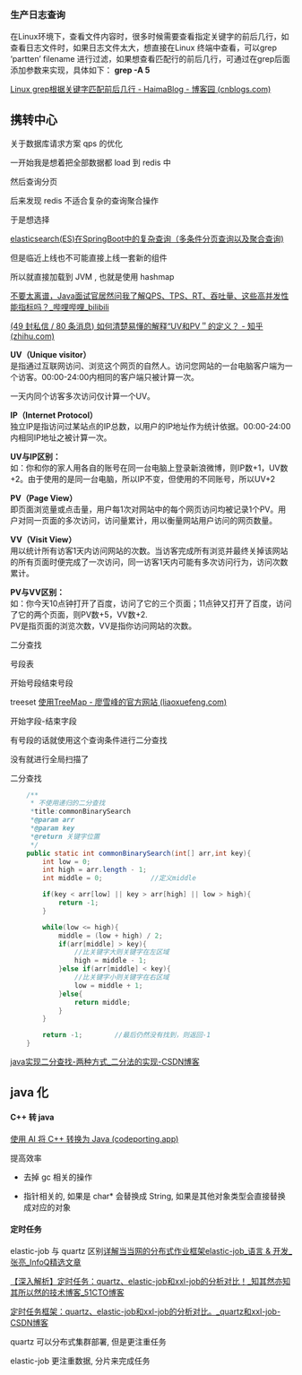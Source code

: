 ## 

### 生产日志查询

在Linux环境下，查看文件内容时，很多时候需要查看指定关键字的前后几行，如查看日志文件时，如果日志文件太大，想直接在Linux 终端中查看，可以grep ‘partten’ filename 进行过滤，如果想查看匹配行的前后几行，可通过在grep后面添加参数来实现，具体如下： **grep -A 5**

[Linux grep根据关键字匹配前后几行 - HaimaBlog - 博客园 (cnblogs.com)](https://www.cnblogs.com/haima/p/15161542.html#:~:text=%E5%9C%A8Linux%E7%8E%AF%E5%A2%83%E4%B8%8B%EF%BC%8C%E6%9F%A5%E7%9C%8B%E6%96%87%E4%BB%B6%E5%86%85%E5%AE%B9%E6%97%B6%EF%BC%8C%E5%BE%88%E5%A4%9A%E6%97%B6%E5%80%99%E9%9C%80%E8%A6%81%E6%9F%A5%E7%9C%8B%E6%8C%87%E5%AE%9A%E5%85%B3%E9%94%AE%E5%AD%97%E7%9A%84%E5%89%8D%E5%90%8E%E5%87%A0%E8%A1%8C%EF%BC%8C%E5%A6%82%E6%9F%A5%E7%9C%8B%E6%97%A5%E5%BF%97%E6%96%87%E4%BB%B6%E6%97%B6%EF%BC%8C%E5%A6%82%E6%9E%9C%E6%97%A5%E5%BF%97%E6%96%87%E4%BB%B6%E5%A4%AA%E5%A4%A7%EF%BC%8C%E6%83%B3%E7%9B%B4%E6%8E%A5%E5%9C%A8Linux%20%E7%BB%88%E7%AB%AF%E4%B8%AD%E6%9F%A5%E7%9C%8B%EF%BC%8C%E5%8F%AF%E4%BB%A5grep%20%E2%80%98partten%E2%80%99%20filename,%E8%BF%9B%E8%A1%8C%E8%BF%87%E6%BB%A4%EF%BC%8C%E5%A6%82%E6%9E%9C%E6%83%B3%E6%9F%A5%E7%9C%8B%E5%8C%B9%E9%85%8D%E8%A1%8C%E7%9A%84%E5%89%8D%E5%90%8E%E5%87%A0%E8%A1%8C%EF%BC%8C%E5%8F%AF%E9%80%9A%E8%BF%87%E5%9C%A8grep%E5%90%8E%E9%9D%A2%E6%B7%BB%E5%8A%A0%E5%8F%82%E6%95%B0%E6%9D%A5%E5%AE%9E%E7%8E%B0%EF%BC%8C%E5%85%B7%E4%BD%93%E5%A6%82%E4%B8%8B%EF%BC%9A%20grep%20-A%205)

## 携转中心

关于数据库请求方案 qps 的优化

一开始我是想着把全部数据都 load 到 redis 中

然后查询分页

后来发现 redis 不适合复杂的查询聚合操作

于是想选择 

[elasticsearch(ES)在SpringBoot中的复杂查询（多条件分页查询以及聚合查询)](https://blog.csdn.net/u012809308/article/details/106752955)

但是临近上线也不可能直接上线一套新的组件

所以就直接加载到 JVM , 也就是使用 hashmap

[不要太离谱，Java面试官居然问我了解QPS、TPS、RT、吞吐量、这些高并发性能指标吗？_哔哩哔哩_bilibili](https://www.bilibili.com/video/BV1Su4y1R7rV/?spm_id_from=..search-card.all.click&vd_source=eabc2c22ae7849c2c4f31815da49f209)

[(49 封私信 / 80 条消息) 如何清楚易懂的解释“UV和PV＂的定义？ - 知乎 (zhihu.com)](https://www.zhihu.com/question/20448467#:~:text=PV%E5%85%A8%E7%A7%B0Page%20View%EF%BC%8C%E4%B8%AD%E6%96%87%E7%BF%BB%E8%AF%91%E5%8D%B3%20%E9%A1%B5%E9%9D%A2%E6%B5%8F%E8%A7%88%20%E3%80%82,%E5%85%B6%E5%85%B7%E4%BD%93%E7%9A%84%E5%BA%A6%E9%87%8F%E6%96%B9%E6%B3%95%E6%98%AF%E4%BB%8E%E6%B5%8F%E8%A7%88%E5%99%A8%E5%8F%91%E5%87%BA%E4%B8%80%E4%B8%AA%E5%AF%B9%20%E7%BD%91%E7%BB%9C%E6%9C%8D%E5%8A%A1%E5%99%A8%20%E7%9A%84%E8%AF%B7%E6%B1%82%EF%BC%88Request%EF%BC%89%EF%BC%8C%E7%BD%91%E7%BB%9C%E6%9C%8D%E5%8A%A1%E5%99%A8%E6%8E%A5%E5%88%B0%E8%AF%A5%E8%AF%B7%E6%B1%82%E5%90%8E%EF%BC%8C%E4%BC%9A%E5%B0%86%E8%AF%B7%E6%B1%82%E5%AF%B9%E5%BA%94%E7%9A%84%E7%BD%91%E9%A1%B5%EF%BC%88Page%EF%BC%89%E5%8F%91%E9%80%81%E7%BB%99%E6%B5%8F%E8%A7%88%E5%99%A8%EF%BC%8C%E4%BB%8E%E8%80%8C%E4%BA%A7%E7%94%9F%E4%B8%80%E4%B8%AAPV%E3%80%82%20%E5%8F%AA%E8%A6%81%E6%98%AF%E8%AF%B7%E6%B1%82%E5%8F%91%E9%80%81%E7%BB%99%E4%BA%86%E6%B5%8F%E8%A7%88%E5%99%A8%EF%BC%8C%E6%97%A0%E8%AE%BA%E9%A1%B5%E9%9D%A2%E6%98%AF%E5%90%A6%E5%AE%8C%E5%85%A8%E6%89%93%E5%BC%80%EF%BC%88%E4%B8%8B%E8%BD%BD%E5%AE%8C%E6%88%90%EF%BC%89%EF%BC%8C%E9%83%BD%E8%AE%A1%E4%B8%BA1%E4%B8%AAPV%E3%80%82)

**UV（Unique visitor）**  
是指通过互联网访问、浏览这个网页的自然人。访问您网站的一台电脑客户端为一个访客。00:00-24:00内相同的客户端只被计算一次。

一天内同个访客多次访问仅计算一个UV。

**IP（Internet Protocol）**  
独立IP是指访问过某站点的IP总数，以用户的IP地址作为统计依据。00:00-24:00内相同IP地址之被计算一次。

**UV与IP区别：**  
如：你和你的家人用各自的账号在同一台电脑上登录新浪微博，则IP数+1，UV数+2。由于使用的是同一台电脑，所以IP不变，但使用的不同账号，所以UV+2

**PV（Page View）**  
即页面浏览量或点击量，用户每1次对网站中的每个网页访问均被记录1个PV。用户对同一页面的多次访问，访问量累计，用以衡量网站用户访问的网页数量。

**VV（Visit View）**  
用以统计所有访客1天内访问网站的次数。当访客完成所有浏览并最终关掉该网站的所有页面时便完成了一次访问，同一访客1天内可能有多次访问行为，访问次数累计。

**PV与VV区别：**  
如：你今天10点钟打开了百度，访问了它的三个页面；11点钟又打开了百度，访问了它的两个页面，则PV数+5，VV数+2.  
PV是指页面的浏览次数，VV是指你访问网站的次数。

二分查找

号段表

开始号段结束号段

treeset [使用TreeMap - 廖雪峰的官方网站 (liaoxuefeng.com)](https://www.liaoxuefeng.com/wiki/1252599548343744/1265117109276544) 

开始字段-结束字段

有号段的话就使用这个查询条件进行二分查找

没有就进行全局扫描了

二分查找

```java
    /**
     * 不使用递归的二分查找
     *title:commonBinarySearch
     *@param arr
     *@param key
     *@return 关键字位置
     */
    public static int commonBinarySearch(int[] arr,int key){
        int low = 0;
        int high = arr.length - 1;
        int middle = 0;            //定义middle

        if(key < arr[low] || key > arr[high] || low > high){
            return -1;                
        }

        while(low <= high){
            middle = (low + high) / 2;
            if(arr[middle] > key){
                //比关键字大则关键字在左区域
                high = middle - 1;
            }else if(arr[middle] < key){
                //比关键字小则关键字在右区域
                low = middle + 1;
            }else{
                return middle;
            }
        }

        return -1;        //最后仍然没有找到，则返回-1
    }
```

[java实现二分查找-两种方式_二分法的实现-CSDN博客](https://blog.csdn.net/maoyuanming0806/article/details/78176957)

## java 化

#### C++ 转 java

[使用 AI 将 C++ 转换为 Java (codeporting.app)](https://products.codeporting.app/zh/convert/ai/cpp-to-java#:~:text=%E4%BD%BF%E7%94%A8%20AI%20%E5%B0%86%20C%2B%2B%20%E8%BD%AC%E6%8D%A2%E4%B8%BA%20Java%20%E4%BB%8E%20C%2B%2B,C%2B%2B%20%E4%BB%A3%E7%A0%81%E8%BD%AC%E6%8D%A2%E4%B8%BA%E7%AD%89%E6%95%88%E7%9A%84%20Java%20%E4%BB%A3%E7%A0%81%EF%BC%8C%E4%BB%8E%E8%80%8C%E4%BF%83%E8%BF%9B%E4%BB%A3%E7%A0%81%E7%9A%84%E9%87%8D%E7%94%A8%E5%92%8C%E4%B8%8E%20Java%20%E7%8E%AF%E5%A2%83%E7%9A%84%E5%85%BC%E5%AE%B9%E6%80%A7%E3%80%82%20%E6%AD%A5%E9%AA%A4%E5%8C%85%E6%8B%AC%E8%A7%A3%E6%9E%90%E3%80%81AST%20%E8%BD%AC%E6%8D%A2%E3%80%81%E7%B1%BB%E5%9E%8B%E6%8E%A8%E6%96%AD%E3%80%81%E4%BB%A3%E7%A0%81%E7%94%9F%E6%88%90%E3%80%81%E5%A4%84%E7%90%86%E8%AF%AD%E8%A8%80%E5%B7%AE%E5%BC%82%E5%92%8C%E5%90%8E%E5%A4%84%E7%90%86)

提高效率

- 去掉 gc 相关的操作

- 指针相关的, 如果是 char* 会替换成 String, 如果是其他对象类型会直接替换成对应的对象

#### 定时任务

elastic-job 与 quartz 区别[详解当当网的分布式作业框架elastic-job_语言 & 开发_张亮_InfoQ精选文章](https://www.infoq.cn/article/dangdang-distributed-work-framework-elastic-job)

[【深入解析】定时任务：quartz、elastic-job和xxl-job的分析对比！_知其然亦知其所以然的技术博客_51CTO博客](https://blog.51cto.com/u_16237826/7915225#:~:text=%E5%A6%82%E6%9E%9C%E9%A1%B9%E7%9B%AE%E5%AF%B9%E5%AE%9A%E6%97%B6%E4%BB%BB%E5%8A%A1%E7%9A%84%E5%8A%9F%E8%83%BD%E9%9C%80%E6%B1%82%E6%AF%94%E8%BE%83%E5%A4%8D%E6%9D%82%EF%BC%8C%E5%B9%B6%E4%B8%94%E9%9C%80%E8%A6%81%E4%B8%B0%E5%AF%8C%E7%9A%84%E8%B0%83%E5%BA%A6%E6%A8%A1%E5%BC%8F%E5%92%8C%E5%BC%BA%E5%A4%A7%E7%9A%84%E5%8F%AF%E6%89%A9%E5%B1%95%E6%80%A7%EF%BC%8C%E5%8F%AF%E4%BB%A5%E9%80%89%E6%8B%A9Quartz%E4%BD%9C%E4%B8%BA%E4%B8%BB%E8%A6%81%E7%9A%84%E5%AE%9A%E6%97%B6%E4%BB%BB%E5%8A%A1%E6%A1%86%E6%9E%B6%E3%80%82,%E5%A6%82%E6%9E%9C%E9%A1%B9%E7%9B%AE%E6%B3%A8%E9%87%8D%E8%BD%BB%E9%87%8F%E7%BA%A7%E5%92%8C%E5%8F%AF%E6%89%A9%E5%B1%95%E6%80%A7%EF%BC%8C%E4%B8%94%E7%A8%B3%E5%AE%9A%E6%80%A7%E8%A6%81%E6%B1%82%E8%BE%83%E9%AB%98%EF%BC%8C%E5%8F%AF%E4%BB%A5%E9%80%89%E6%8B%A9Elastic-job%E3%80%82%20%E4%BD%86%E9%9C%80%E8%A6%81%E6%B3%A8%E6%84%8FZookeeper%E7%9A%84%E5%BC%95%E5%85%A5%E5%8F%AF%E8%83%BD%E4%BC%9A%E5%A2%9E%E5%8A%A0%E9%A2%9D%E5%A4%96%E7%9A%84%E5%A4%8D%E6%9D%82%E6%80%A7%E5%92%8C%E7%BB%B4%E6%8A%A4%E6%88%90%E6%9C%AC%E3%80%82)

[定时任务框架：quartz、elastic-job和xxl-job的分析对比。_quartz和xxl-job-CSDN博客](https://blog.csdn.net/en_joker/article/details/104407313)

quartz 可以分布式集群部署, 但是更注重任务

elastic-job 更注重数据, 分片来完成任务
